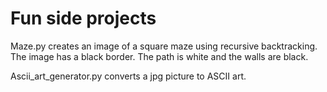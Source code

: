 # Fun side projects

Maze.py creates an image of a square maze using recursive backtracking. The image has a black border. The path is white and the walls are black.

Ascii_art_generator.py converts a jpg picture to ASCII art.
